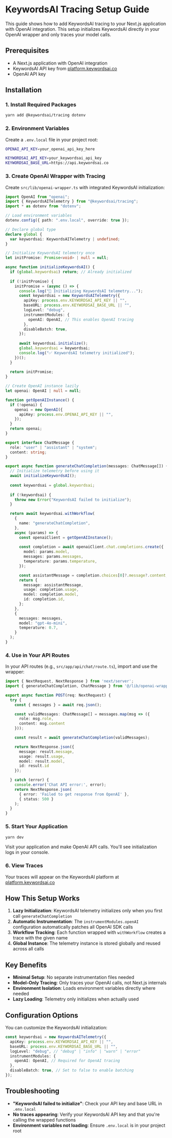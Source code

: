 # KeywordsAI Tracing Setup Guide

This guide shows how to add KeywordsAI tracing to your Next.js application with OpenAI integration. This setup initializes KeywordsAI directly in your OpenAI wrapper and only traces your model calls.

## Prerequisites

- A Next.js application with OpenAI integration
- KeywordsAI API key from [platform.keywordsai.co](https://platform.keywordsai.co)
- OpenAI API key

## Installation

### 1. Install Required Packages

```bash
yarn add @keywordsai/tracing dotenv
```

### 2. Environment Variables

Create a `.env.local` file in your project root:

```bash
OPENAI_API_KEY=your_openai_api_key_here

KEYWORDSAI_API_KEY=your_keywordsai_api_key
KEYWORDSAI_BASE_URL=https://api.keywordsai.co
```

### 3. Create OpenAI Wrapper with Tracing

Create `src/lib/openai-wrapper.ts` with integrated KeywordsAI initialization:

```typescript
import OpenAI from "openai";
import { KeywordsAITelemetry } from "@keywordsai/tracing";
import * as dotenv from "dotenv";

// Load environment variables
dotenv.config({ path: ".env.local", override: true });

// Declare global type
declare global {
  var keywordsai: KeywordsAITelemetry | undefined;
}

// Initialize KeywordsAI telemetry once
let initPromise: Promise<void> | null = null;

async function initializeKeywordsAI() {
  if (global.keywordsai) return; // Already initialized
  
  if (!initPromise) {
    initPromise = (async () => {
      console.log("🔧 Initializing KeywordsAI telemetry...");
      const keywordsai = new KeywordsAITelemetry({
        apiKey: process.env.KEYWORDSAI_API_KEY || "",
        baseURL: process.env.KEYWORDSAI_BASE_URL || "",
        logLevel: "debug",
        instrumentModules: {
          openAI: OpenAI, // This enables OpenAI tracing
        },
        disableBatch: true,
      });
      
      await keywordsai.initialize();
      global.keywordsai = keywordsai;
      console.log("✅ KeywordsAI telemetry initialized");
    })();
  }
  
  return initPromise;
}

// Create OpenAI instance lazily
let openai: OpenAI | null = null;

function getOpenAIInstance() {
  if (!openai) {
    openai = new OpenAI({
      apiKey: process.env.OPENAI_API_KEY || "",
    });
  }
  return openai;
}

export interface ChatMessage {
  role: "user" | "assistant" | "system";
  content: string;
}

export async function generateChatCompletion(messages: ChatMessage[]) {
  // Initialize telemetry before using it
  await initializeKeywordsAI();
  
  const keywordsai = global.keywordsai;
  
  if (!keywordsai) {
    throw new Error("KeywordsAI failed to initialize");
  }

  return await keywordsai.withWorkflow(
    {
      name: "generateChatCompletion",
    },
    async (params) => {
      const openaiClient = getOpenAIInstance();
      
      const completion = await openaiClient.chat.completions.create({
        model: params.model,
        messages: params.messages,
        temperature: params.temperature,
      });

      const assistantMessage = completion.choices[0]?.message?.content;
      return {
        message: assistantMessage,
        usage: completion.usage,
        model: completion.model,
        id: completion.id,
      };
    },
    {
      messages: messages,
      model: "gpt-4o-mini",
      temperature: 0.7,
    }
  );
}
```

### 4. Use in Your API Routes

In your API routes (e.g., `src/app/api/chat/route.ts`), import and use the wrapper:

```typescript
import { NextRequest, NextResponse } from 'next/server';
import { generateChatCompletion, ChatMessage } from '@/lib/openai-wrapper';

export async function POST(req: NextRequest) {
  try {
    const { messages } = await req.json();

    const validMessages: ChatMessage[] = messages.map(msg => ({
      role: msg.role,
      content: msg.content
    }));

    const result = await generateChatCompletion(validMessages);

    return NextResponse.json({ 
      message: result.message,
      usage: result.usage,
      model: result.model,
      id: result.id
    });

  } catch (error) {
    console.error('Chat API error:', error);
    return NextResponse.json(
      { error: 'Failed to get response from OpenAI' },
      { status: 500 }
    );
  }
}
```

### 5. Start Your Application

```bash
yarn dev
```

Visit your application and make OpenAI API calls. You'll see initialization logs in your console.

### 6. View Traces

Your traces will appear on the KeywordsAI platform at [platform.keywordsai.co](https://platform.keywordsai.co)

## How This Setup Works

1. **Lazy Initialization**: KeywordsAI telemetry initializes only when you first call `generateChatCompletion`
2. **Automatic Instrumentation**: The `instrumentModules.openAI` configuration automatically patches all OpenAI SDK calls
3. **Workflow Tracking**: Each function wrapped with `withWorkflow` creates a trace with the given name
4. **Global Instance**: The telemetry instance is stored globally and reused across all calls

## Key Benefits

- **Minimal Setup**: No separate instrumentation files needed
- **Model-Only Tracing**: Only traces your OpenAI calls, not Next.js internals
- **Environment Isolation**: Loads environment variables directly where needed
- **Lazy Loading**: Telemetry only initializes when actually used

## Configuration Options

You can customize the KeywordsAI initialization:

```typescript
const keywordsai = new KeywordsAITelemetry({
  apiKey: process.env.KEYWORDSAI_API_KEY || "",
  baseURL: process.env.KEYWORDSAI_BASE_URL || "",
  logLevel: "debug", // "debug" | "info" | "warn" | "error"
  instrumentModules: {
    openAI: OpenAI, // Required for OpenAI tracing
  },
  disableBatch: true, // Set to false to enable batching
});
```

## Troubleshooting

- **"KeywordsAI failed to initialize"**: Check your API key and base URL in `.env.local`
- **No traces appearing**: Verify your KeywordsAI API key and that you're calling the wrapped functions
- **Environment variables not loading**: Ensure `.env.local` is in your project root
